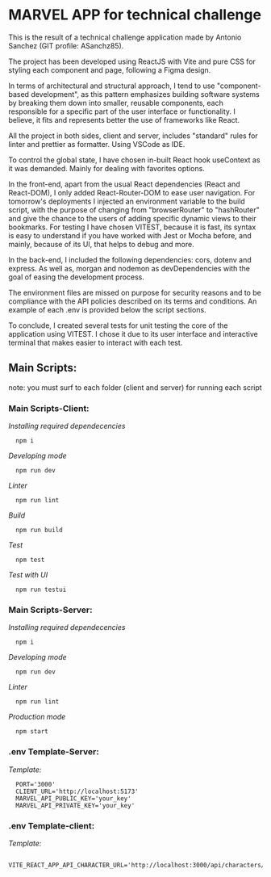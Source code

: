 # MARVEL APP for technical challenge

This is the result of a technical challenge application made by Antonio Sanchez (GIT profile: ASanchz85).

The project has been developed using ReactJS with Vite and pure CSS for styling each component and page, following a Figma design.

In terms of architectural and structural approach, I tend to use "component-based development", as this pattern emphasizes building software systems by breaking them down into smaller, reusable components, each responsible for a specific part of the user interface or functionality. I believe, it fits and represents better the use of frameworks like React.

All the project in both sides, client and server, includes "standard" rules for linter and prettier as formatter. Using VSCode as IDE.

To control the global state, I have chosen in-built React hook useContext as it was demanded. Mainly for dealing with favorites options.

In the front-end, apart from the usual React dependencies (React and React-DOM), I only added React-Router-DOM to ease user navigation. For tomorrow's deployments I injected an environment variable to the build script, with the purpose of changing from "browserRouter" to "hashRouter" and give the chance to the users of adding specific dynamic views to their bookmarks. For testing I have chosen VITEST, because it is fast, its syntax is easy to understand if you have worked with Jest or Mocha before, and mainly, because of its UI, that helps to debug and more.

In the back-end, I included the following dependencies: cors, dotenv and express. As well as, morgan and nodemon as devDependencies with the goal of easing the development process.

The environment files are missed on purpose for security reasons and to be compliance with the API policies described on its terms and conditions. An example of each .env is provided below the script sections.

To conclude, I created several tests for unit testing the core of the application using VITEST. I chose it due to its user interface and interactive terminal that makes easier to interact with each test.

## Main Scripts:
  note: you must surf to each folder (client and server) for running each script


### Main Scripts-Client:

  *Installing required dependecencies*
  ~~~
    npm i
  ~~~
  
  *Developing mode*
  ~~~
    npm run dev
  ~~~

  *Linter*
  ~~~
    npm run lint
  ~~~

  *Build*
  ~~~
    npm run build
  ~~~

  *Test*
  ~~~
    npm test
  ~~~

  *Test with UI*
  ~~~
    npm run testui
  ~~~

### Main Scripts-Server:

  *Installing required dependecencies*
  ~~~
    npm i
  ~~~
  
  *Developing mode*
  ~~~
    npm run dev
  ~~~

  *Linter*
  ~~~
    npm run lint
  ~~~

  *Production mode*
  ~~~
    npm start
  ~~~


### .env Template-Server:

  *Template:*
  ~~~
    PORT='3000'
    CLIENT_URL='http://localhost:5173'
    MARVEL_API_PUBLIC_KEY='your_key'
    MARVEL_API_PRIVATE_KEY='your_key'
  ~~~

### .env Template-client:

  *Template:*
  ~~~
    VITE_REACT_APP_API_CHARACTER_URL='http://localhost:3000/api/characters/'
  ~~~
